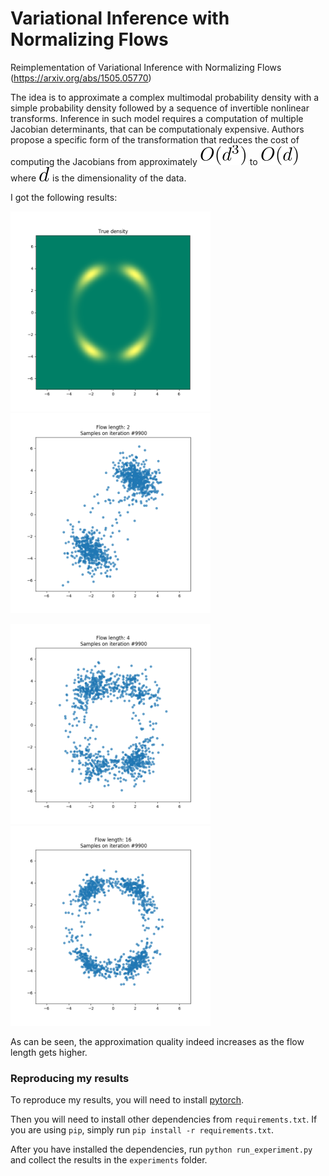 # Variational Inference with Normalizing Flows

Reimplementation of Variational Inference with Normalizing Flows (https://arxiv.org/abs/1505.05770)

The idea is to approximate a complex multimodal probability density with a simple probability density followed by a sequence of invertible nonlinear transforms. Inference in such model requires a computation of multiple Jacobian determinants, that can be computationaly expensive. Authors propose a specific form of the transformation that reduces the cost of computing the Jacobians from approximately ![](/assets/cubic_d.svg) to ![](/assets/linear_d.svg) where ![](/assets/simple_d.svg) is the dimensionality of the data.

I got the following results:

<p align="left">
  <img src="/assets/density.png" width="320"/>
  <img src="/assets/flow_2.png" width="320"/>
</p>


<p align="left">
  <img src="/assets/flow_4.png" width="320"/>
  <img src="/assets/flow_16.png" width="320"/>
</p>

As can be seen, the approximation quality indeed increases as the flow length gets higher.

### Reproducing my results

To reproduce my results, you will need to install [pytorch](http://pytorch.org/).

Then you will need to install other dependencies from ```requirements.txt```. If you are using ```pip```, simply run ```pip install -r requirements.txt```.

After you have installed the dependencies, run ```python run_experiment.py``` and collect the results in the ```experiments``` folder.
